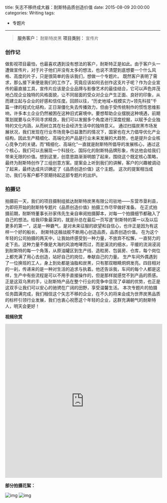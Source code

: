 title: 矢志不移终成大器：耐斯特品质创造价值
date: 2015-08-09 20:00:00
categories: Writing
tags:
 - 专题片
---


> __服务客户：__ 耐斯特炭黑
> __项目类别：__ 宣传片

### 创作记
做影视项目最怕，也最喜欢遇到没有想法的客户，耐斯特正是如此。由于客户头一遭做宣传片，对于片子他们并没有太多的想法，也说不清楚到底想要一个什么风格、高度的片子，只是很简单的告诉我们，想做一个专题片。
既然客户表明了需求，那么接下来便是我们的工作了。究竟应该如何去创作这支片子呢？作为企业宣传的最直接工具，宣传片应该是企业品牌与影像艺术的最佳结合，它可以声色并茂地凸现企业独特的风格面貌，让不同层面的受众对企业产生正面、良好的印象，从而建立起与企业的好感和信任度。回顾以往，“历史地域+规模实力+领先科技”千篇一律的程式化结构，正日渐僵化失去传播效力，但由于受传统制作的惯性思维影响，许多本土企业仍然被困在这种旧式窘境中。要想帮助企业摆脱这种境遇，前期策划就要与众不同寻求精良，我们可以发掘多个角度进行深度挖掘，以赋予企业独特的文化内涵，从而树立其在社会经济生活中的独特意义。
通过扫描炭黑市场发展状况，我们发现在行业市场竞争日益激烈的情况下，国家也在大力倡导优化产业结构，因此生产精细化、高端化的产品是行业未来发展的大趋势，也是提升企业核心竞争力的关键。而“精细化、高端化”一直就是耐斯特所倡导的发展核心，通过这个核心，我们可以去展现一个科技化、国际化的耐斯特品牌形象，传达他会给我们带来无限的价值。想到这里，创意思路渐渐明朗了起来，围绕这个既定核心策略，最终为耐斯特创作了三组创意方案。提案会上听到我们的讲解，客户的兴趣被调动了起来，最终达成共识确定了《品质创造价值》这个主题。
这次的提案相当成功，我们与客户都不禁期待起这部专题片的出炉。
 
### 拍摄记
拍摄前一天，我们的项目摄制组抵达耐斯特炭黑有限公司驻地——东营市垦利县，为即将开始的耐斯特专题片《品质创造价值》拍摄工作尽早做好准备。
在正式拍摄前期，耐斯特董事长孙家伟先生亲自审阅拍摄脚本，对每一个拍摄细节都融入了自己的想法。给我印象最深的，就是孙总在最后一页写道“耐斯特的第一以及以后更多的第一”，这是一种霸气，是对未来征服的欲望和自信心，也许正是因为有这样一个好的船长， 耐斯特这艘战舰不断用心创造品质，品质创造价值。
在为这个年轻的公司拍摄的两天中，让我始终感受到一种力量，不放弃不松懈，一直努力的走下去。这种力量不像是大海的风浪咆哮而过，而是溪流的细水，平缓的流淌浸润到耐斯特的每一个角落，从原油罐区到生产线、造粒房、包装房、仓库，每个岗位上都充满了用心去创造，站好自己的岗位，奉献自己的力量。
生产车间外偶遇到了一位换班的工人，身上到处都是油脂和炭黑，只有那双眼睛炯炯发亮。四目相对的一刹，传递来的是一种对生活的追求与执着。他还告诉我，车间的每个人都是这样，生产中有些流程是可以不用手直接操作的，但是那样就感觉不到产品的质感。正是这双乌黑的手，让耐斯特产品在整个行业的竞争中显现了卓越的优势，也正是这双手让我们可以安心的驰骋在广阔的田野，享受温馨生活。
本次专题片的拍摄任务圆满完成，我们相信这个矢志不移的企业，在不久的将来会成为世界炭黑品质的标杆引领行业发展，我们也衷心祝愿这个年轻的企业，这群充满朝气的耐斯特人，明天会更好！

__视频欣赏__
<iframe height=498 width=510 src="http://player.youku.com/embed/XMTQxODc4ODg5Ng==" frameborder=0 allowfullscreen></iframe>

__部分拍摄花絮：__

![img](image003.jpg)
![img](image006.jpg)



























